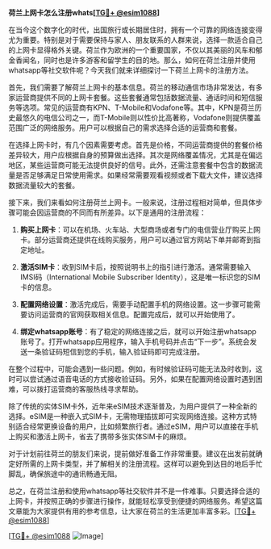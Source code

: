 **荷兰上网卡怎么注册whats[[TG💪+ @esim1088](https://t.me/s/esim1088)]**

在当今这个数字化的时代，出国旅行或长期居住时，拥有一个可靠的网络连接变得尤为重要。特别是对于需要保持与家人、朋友联系的人群来说，选择一款适合自己的上网卡显得格外关键。荷兰作为欧洲的一个重要国家，不仅以其美丽的风车和郁金香闻名，同时也是许多游客和留学生的目的地。那么，如何在荷兰注册并使用whatsapp等社交软件呢？今天我们就来详细探讨一下荷兰上网卡的注册方法。

首先，我们需要了解荷兰上网卡的基本信息。荷兰的移动通信市场非常发达，有多家运营商提供不同的上网卡套餐。这些套餐通常包括数据流量、通话时间和短信服务等选项。常见的运营商有KPN、T-Mobile和Vodafone等。其中，KPN是荷兰历史最悠久的电信公司之一，而T-Mobile则以性价比高著称，Vodafone则提供覆盖范围广泛的网络服务。用户可以根据自己的需求选择合适的运营商和套餐。

在选择上网卡时，有几个因素需要考虑。首先是价格，不同运营商提供的套餐价格差异较大，用户应根据自身的预算做出选择。其次是网络覆盖情况，尤其是在偏远地区，某些运营商可能无法提供良好的信号。此外，还需注意套餐中包含的数据流量是否足够满足日常使用需求。如果经常需要观看视频或者下载大文件，建议选择数据流量较大的套餐。

接下来，我们来看如何注册荷兰上网卡。一般来说，注册过程相对简单，但具体步骤可能会因运营商的不同而有所差异。以下是通用的注册流程：

1. **购买上网卡**：可以在机场、火车站、大型商场或者专门的电信营业厅购买上网卡。部分运营商还提供在线购买服务，用户可以通过官方网站下单并邮寄到指定地址。

2. **激活SIM卡**：收到SIM卡后，按照说明书上的指引进行激活。通常需要输入IMSI码（International Mobile Subscriber Identity），这是唯一标识您的SIM卡的信息。

3. **配置网络设置**：激活完成后，需要手动配置手机的网络设置。这一步骤可能需要访问运营商的官网获取相关信息。配置完成后，就可以开始使用了。

4. **绑定whatsapp账号**：有了稳定的网络连接之后，就可以开始注册whatsapp账号了。打开whatsapp应用程序，输入手机号码并点击“下一步”。系统会发送一条验证码短信到您的手机，输入验证码即可完成注册。

在整个过程中，可能会遇到一些问题。例如，有时候验证码可能无法及时收到，这时可以尝试通过语音电话的方式接收验证码。另外，如果在配置网络设置时遇到困难，可以拨打运营商的客服热线寻求帮助。

除了传统的实体SIM卡外，近年来eSIM技术逐渐普及，为用户提供了一种全新的选择。eSIM是一种嵌入式SIM卡，无需物理插拔即可实现网络连接。这种方式特别适合经常更换设备的用户，比如频繁旅行者。通过eSIM，用户可以直接在手机上购买和激活上网卡，省去了携带多张实体SIM卡的麻烦。

对于计划前往荷兰的朋友们来说，提前做好准备工作非常重要。建议在出发前就确定好所需的上网卡类型，并了解相关的注册流程。这样可以避免到达目的地后手忙脚乱，确保旅途中的通讯畅通无阻。

总之，在荷兰注册和使用whatsapp等社交软件并不是一件难事。只要选择合适的上网卡，并按照正确的步骤进行操作，就能轻松享受到便捷的网络服务。希望这篇文章能为大家提供有用的参考信息，让大家在荷兰的生活更加丰富多彩。[[TG💪+ @esim1088](https://t.me/s/esim1088)]

[[TG💪+ @esim1088](https://t.me/s/esim1088) ![Image](https://i.postimg.cc/4NQfJmqS/Snipaste-2025-05-13-00-14-12.png)]